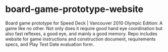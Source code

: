board-game-prototype-website
============================

Board game prototype for Speed Deck | Vancouver 2010 Olympic Edition:  A game like no other. Not only does it require good hand eye coordination but also fast reflexes, a good eye, and mainly a good memory. Repo includes website for game instructions and construction document, requirements specs, and Play Test Date evaluation form.